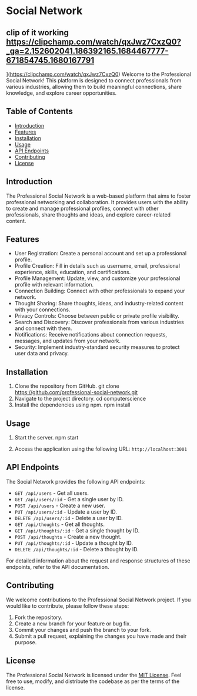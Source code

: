 #  Social Network

## clip of it working https://clipchamp.com/watch/qxJwz7CxzQ0?_ga=2.152602041.186392165.1684467777-671854745.1680167791
](https://clipchamp.com/watch/qxJwz7CxzQ0)
Welcome to the Professional Social Network! This platform is designed to connect professionals from various industries, allowing them to build meaningful connections, share knowledge, and explore career opportunities.

## Table of Contents
- [Introduction](#introduction)
- [Features](#features)
- [Installation](#installation)
- [Usage](#usage)
- [API Endpoints](#api-endpoints)
- [Contributing](#contributing)
- [License](#license)

## Introduction
The Professional Social Network is a web-based platform that aims to foster professional networking and collaboration. It provides users with the ability to create and manage professional profiles, connect with other professionals, share thoughts and ideas, and explore career-related content.

## Features
- User Registration: Create a personal account and set up a professional profile.
- Profile Creation: Fill in details such as username, email, professional experience, skills, education, and certifications.
- Profile Management: Update, view, and customize your professional profile with relevant information.
- Connection Building: Connect with other professionals to expand your network.
- Thought Sharing: Share thoughts, ideas, and industry-related content with your connections.
- Privacy Controls: Choose between public or private profile visibility.
- Search and Discovery: Discover professionals from various industries and connect with them.
- Notifications: Receive notifications about connection requests, messages, and updates from your network.
- Security: Implement industry-standard security measures to protect user data and privacy.

## Installation
1. Clone the repository from GitHub.
git clone https://github.com/professional-social-network.git
2. Navigate to the project directory.
cd computerscience
3. Install the dependencies using npm.
npm install


## Usage
1. Start the server.
npm start

2. Access the application using the following URL: `http://localhost:3001`

## API Endpoints
The Social Network provides the following API endpoints:

- `GET /api/users` - Get all users.
- `GET /api/users/:id` - Get a single user by ID.
- `POST /api/users` - Create a new user.
- `PUT /api/users/:id` - Update a user by ID.
- `DELETE /api/users/:id` - Delete a user by ID.
- `GET /api/thoughts` - Get all thoughts.
- `GET /api/thoughts/:id` - Get a single thought by ID.
- `POST /api/thoughts` - Create a new thought.
- `PUT /api/thoughts/:id` - Update a thought by ID.
- `DELETE /api/thoughts/:id` - Delete a thought by ID.

For detailed information about the request and response structures of these endpoints, refer to the API documentation.

## Contributing
We welcome contributions to the Professional Social Network project. If you would like to contribute, please follow these steps:
1. Fork the repository.
2. Create a new branch for your feature or bug fix.
3. Commit your changes and push the branch to your fork.
4. Submit a pull request, explaining the changes you have made and their purpose.

## License
The Professional Social Network is licensed under the [MIT License](https://opensource.org/licenses/MIT). Feel free to use, modify, and distribute the codebase as per the terms of the license.
